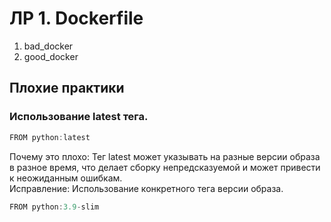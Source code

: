 # ЛР 1. Dockerfile

1) bad_docker
2) good_docker

## Плохие практики
### Использование latest тега.
```go
FROM python:latest
```

Почему это плохо: Тег latest может указывать на разные версии образа в разное время, что делает сборку непредсказуемой и может привести к неожиданным ошибкам.   
Исправление: Использование конкретного тега версии образа.   
```go
FROM python:3.9-slim
```

